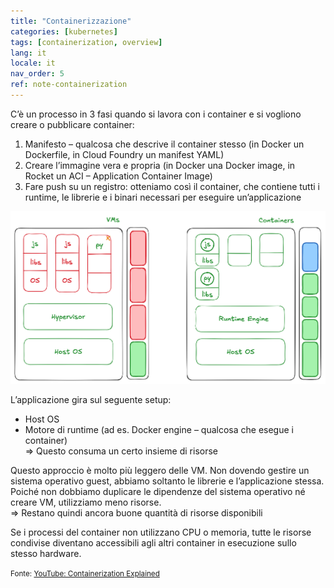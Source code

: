 ```yaml
---
title: "Containerizzazione"
categories: [kubernetes]
tags: [containerization, overview]
lang: it
locale: it
nav_order: 5
ref: note-containerization
---
```

C’è un processo in 3 fasi quando si lavora con i container e si vogliono creare o pubblicare container:
1. Manifesto – qualcosa che descrive il container stesso (in Docker un Dockerfile, in Cloud Foundry un manifest YAML)  
2. Creare l’immagine vera e propria (in Docker una Docker image, in Rocket un ACI – Application Container Image)  
3. Fare push su un registro: otteniamo così il container, che contiene tutti i runtime, le librerie e i binari necessari per eseguire un’applicazione  

![VMs vs Containers](../../assets/images/notes/containerization/vms-vs-containers.png)

L’applicazione gira sul seguente setup:
- Host OS  
- Motore di runtime (ad es. Docker engine – qualcosa che esegue i container)  
⇒ Questo consuma un certo insieme di risorse  

Questo approccio è molto più leggero delle VM. Non dovendo gestire un sistema operativo guest, abbiamo soltanto le librerie e l’applicazione stessa. Poiché non dobbiamo duplicare le dipendenze del sistema operativo né creare VM, utilizziamo meno risorse.  
⇒ Restano quindi ancora buone quantità di risorse disponibili  

Se i processi del container non utilizzano CPU o memoria, tutte le risorse condivise diventano accessibili agli altri container in esecuzione sullo stesso hardware.

<small> Fonte: [YouTube: Containerization Explained](https://www.youtube.com/watch?v=0qotVMX-J5s)</small>